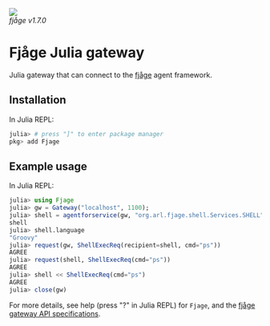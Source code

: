 ![](https://github.com/org-arl/Fjage.jl/workflows/CI/badge.svg)<br>
_fjåge v1.7.0_

# Fjåge Julia gateway

Julia gateway that can connect to the [fjåge](https://github.com/org-arl/fjage) agent framework.

## Installation

In Julia REPL:
```julia
julia> # press "]" to enter package manager
pkg> add Fjage
```

## Example usage

In Julia REPL:
```julia
julia> using Fjage
julia> gw = Gateway("localhost", 1100);
julia> shell = agentforservice(gw, "org.arl.fjage.shell.Services.SHELL")
shell
julia> shell.language
"Groovy"
julia> request(gw, ShellExecReq(recipient=shell, cmd="ps"))
AGREE
julia> request(shell, ShellExecReq(cmd="ps"))
AGREE
julia> shell << ShellExecReq(cmd="ps")
AGREE
julia> close(gw)
```

For more details, see help (press "?" in Julia REPL) for `Fjage`, and the [fjåge gateway API specifications](https://github.com/org-arl/fjage/blob/master/gateways/Gateways.md).
